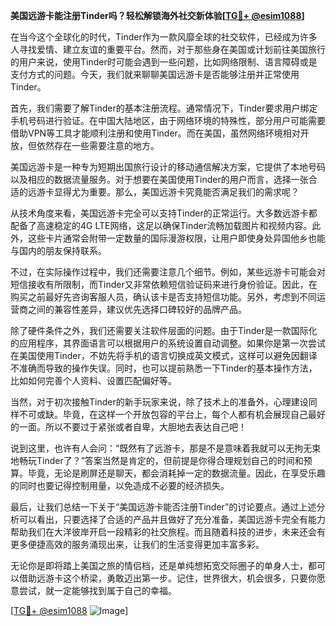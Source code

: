 **美国远游卡能注册Tinder吗？轻松解锁海外社交新体验[[TG💪+ @esim1088](https://t.me/s/esim1088)]**

在当今这个全球化的时代，Tinder作为一款风靡全球的社交软件，已经成为许多人寻找爱情、建立友谊的重要平台。然而，对于那些身在美国或计划前往美国旅行的用户来说，使用Tinder时可能会遇到一些问题，比如网络限制、语言障碍或是支付方式的问题。今天，我们就来聊聊美国远游卡是否能够注册并正常使用Tinder。

首先，我们需要了解Tinder的基本注册流程。通常情况下，Tinder要求用户绑定手机号码进行验证。在中国大陆地区，由于网络环境的特殊性，部分用户可能需要借助VPN等工具才能顺利注册和使用Tinder。而在美国，虽然网络环境相对开放，但依然存在一些需要注意的地方。

美国远游卡是一种专为短期出国旅行设计的移动通信解决方案，它提供了本地号码以及相应的数据流量服务。对于想要在美国使用Tinder的用户而言，选择一张合适的远游卡显得尤为重要。那么，美国远游卡究竟能否满足我们的需求呢？

从技术角度来看，美国远游卡完全可以支持Tinder的正常运行。大多数远游卡都配备了高速稳定的4G LTE网络，这足以确保Tinder流畅加载图片和视频内容。此外，这些卡片通常会附带一定数量的国际漫游权限，让用户即使身处异国他乡也能与国内的朋友保持联系。

不过，在实际操作过程中，我们还需要注意几个细节。例如，某些远游卡可能会对短信接收有所限制，而Tinder又非常依赖短信验证码来进行身份验证。因此，在购买之前最好先咨询客服人员，确认该卡是否支持短信功能。另外，考虑到不同运营商之间的兼容性差异，建议优先选择口碑较好的品牌产品。

除了硬件条件之外，我们还需要关注软件层面的问题。由于Tinder是一款国际化的应用程序，其界面语言可以根据用户的系统设置自动调整。如果你是第一次尝试在美国使用Tinder，不妨先将手机的语言切换成英文模式，这样可以避免因翻译不准确而导致的操作失误。同时，也可以提前熟悉一下Tinder的基本操作方法，比如如何完善个人资料、设置匹配偏好等。

当然，对于初次接触Tinder的新手玩家来说，除了技术上的准备外，心理建设同样不可或缺。毕竟，在这样一个开放包容的平台上，每个人都有机会展现自己最好的一面。所以不要过于紧张或者自卑，大胆地去表达自己吧！

说到这里，也许有人会问：“既然有了远游卡，那是不是意味着我就可以无拘无束地畅玩Tinder了？”答案当然是肯定的，但前提是你得合理规划自己的时间和预算。毕竟，无论是刷屏还是聊天，都会消耗掉一定的数据流量。因此，在享受乐趣的同时也要记得控制用量，以免造成不必要的经济损失。

最后，让我们总结一下关于“美国远游卡能否注册Tinder”的讨论要点。通过上述分析可以看出，只要选择了合适的产品并且做好了充分准备，美国远游卡完全有能力帮助我们在大洋彼岸开启一段精彩的社交旅程。而且随着科技的进步，未来还会有更多便捷高效的服务涌现出来，让我们的生活变得更加丰富多彩。

无论你是即将踏上美国之旅的情侣档，还是单纯想拓宽交际圈子的单身人士，都可以借助远游卡这个桥梁，勇敢迈出第一步。记住，世界很大，机会很多，只要你愿意尝试，就一定能够找到属于自己的幸福。

[[TG💪+ @esim1088](https://t.me/s/esim1088) ![Image](https://i.postimg.cc/4NQfJmqS/Snipaste-2025-05-13-00-14-12.png)]